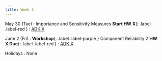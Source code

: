 ```yaml
---
title: Week 6
---
```


May 30 (Tue)
: Importance and Sensitivity Measures **Start HW X**{: .label .label-red }
  : [ADK X](#)

June 2 (Fri)
: **Workshop**{: .label .label-purple } Component Reliability 2 **HW X Due**{: .label .label-red }
  : [ADK X](#)

Holidays
: None
